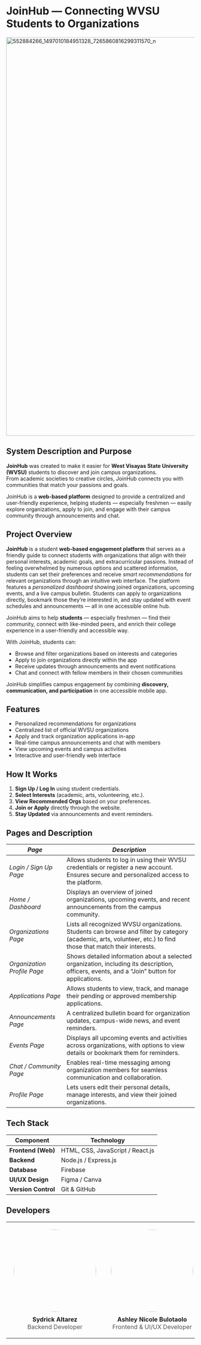 # JoinHub — Connecting **WVSU** Students to Organizations

<html>
  <img width="2048" height="1066" alt="552884266_1497010184951328_7265860816299311570_n" src="https://github.com/user-attachments/assets/aefa4663-95fc-4f02-baac-2604dde88a8f" />
</html>




##  System Description and Purpose
**JoinHub** was created to make it easier for **West Visayas State University (WVSU)** students to discover and join campus organizations.  
From academic societies to creative circles, JoinHub connects you with communities that match your passions and goals.

JoinHub is a **web-based platform** designed to provide a centralized and user-friendly experience, helping students — especially freshmen — easily explore organizations, apply to join, and engage with their campus community through announcements and chat.


##  Project Overview

**JoinHub** is a student **web-based engagement platform** that serves as a friendly guide to connect students with organizations that align with their personal interests, academic goals, and extracurricular passions. Instead of feeling overwhelmed by numerous options and scattered information, students can set their preferences and receive *smart recommendations* for relevant organizations through an intuitive web interface. The platform features a *personalized dashboard* showing joined organizations, upcoming events, and a live campus bulletin. Students can apply to organizations directly, bookmark those they’re interested in, and stay updated with event schedules and announcements — all in one accessible online hub.  

JoinHub aims to help **students** — especially freshmen — find their community, connect with like-minded peers, and enrich their college experience in a user-friendly and accessible way.

With JoinHub, students can:

- Browse and filter organizations based on interests and categories  
- Apply to join organizations directly within the app  
- Receive updates through announcements and event notifications  
- Chat and connect with fellow members in their chosen communities  

JoinHub simplifies campus engagement by combining **discovery, communication, and participation** in one accessible mobile app.

##  Features

-  Personalized recommendations for organizations  
-  Centralized list of official WVSU organizations 
-  Apply and track organization applications in-app  
-  Real-time campus announcements and chat with members
-  View upcoming events and campus activities      
-  Interactive and user-friendly web interface

##  How It Works

1. **Sign Up / Log In** using student credentials.  
2. **Select Interests** (academic, arts, volunteering, etc.).  
3. **View Recommended Orgs** based on your preferences.  
4. **Join or Apply** directly through the website.  
5. **Stay Updated** via announcements and event reminders.  
##  Pages and Description  

| *Page* | *Description* |
|-----------|-----------------|
| *Login / Sign Up Page* | Allows students to log in using their WVSU credentials or register a new account. Ensures secure and personalized access to the platform. |
| *Home / Dashboard* | Displays an overview of joined organizations, upcoming events, and recent announcements from the campus community. |
| *Organizations Page* | Lists all recognized WVSU organizations. Students can browse and filter by category (academic, arts, volunteer, etc.) to find those that match their interests. |
| *Organization Profile Page* | Shows detailed information about a selected organization, including its description, officers, events, and a “Join” button for applications. |
| *Applications Page* | Allows students to view, track, and manage their pending or approved membership applications. |
| *Announcements Page* | A centralized bulletin board for organization updates, campus-wide news, and event reminders. |
| *Events Page* | Displays all upcoming events and activities across organizations, with options to view details or bookmark them for reminders. |
| *Chat / Community Page* | Enables real-time messaging among organization members for seamless communication and collaboration. |
| *Profile Page* | Lets users edit their personal details, manage interests, and view their joined organizations. |

## Tech Stack

| Component | Technology |
|----------------|-------------|
| **Frontend (Web)** | HTML, CSS, JavaScript / React.js |
| **Backend** | Node.js / Express.js |
| **Database** | Firebase |
| **UI/UX Design** | Figma / Canva |
| **Version Control** | Git & GitHub |

##  Developers

<table align="center" style="border-collapse: collapse;">
  <tr>
    <td align="center" width="250" style="padding: 20px;">
      <img src="https://github.com/user-attachments/assets/18e65cee-e2da-4bf7-94f4-684018faf14d" width="220" style="border-radius: 50%; margin-bottom: 10px;"><br>
      <b>Sydrick Altarez</b><br>
      <span style="color: #555;">Backend Developer</span>
    </td>
    <td align="center" width="250" style="padding: 20px;">
      <img src="https://github.com/user-attachments/assets/1444d942-1663-4061-8551-19cd13813b5c" width="220" style="border-radius: 50%; margin-bottom: 10px;"><br>
      <b>Ashley Nicole Bulotaolo</b><br>
      <span style="color: #555;">Frontend & UI/UX Developer</span>
    </td>
    <td align="center" width="250" style="padding: 20px;">
      <img src="https://github.com/user-attachments/assets/7b7f2262-8d2e-4e26-91fa-b1ccdd5635f2" width="220" style="border-radius: 50%; margin-bottom: 10px;"><br>
      <b>Romelyn Delos Reyes</b><br>
      <span style="color: #555;">Database Engineer</span>
    </td>
    <td align="center" width="250" style="padding: 20px;">
      <img src="https://github.com/user-attachments/assets/1982a40e-d38f-487f-904a-72a453b40c39" width="220" style="border-radius: 50%; margin-bottom: 10px;"><br>
      <b>Florence Elaine Soleño</b><br>
      <span style="color: #555;">Project Manager</span>
    </td>
  </tr>
</table>

